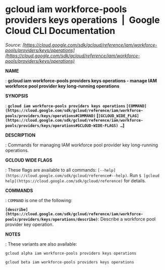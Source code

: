 # gcloud iam workforce-pools providers keys operations  |  Google Cloud CLI Documentation

*Source: [https://cloud.google.com/sdk/gcloud/reference/iam/workforce-pools/providers/keys/operations](https://cloud.google.com/sdk/gcloud/reference/iam/workforce-pools/providers/keys/operations)*

**NAME**

: **gcloud iam workforce-pools providers keys operations - manage IAM workforce pool provider key long-running operations**

**SYNOPSIS**

: **`gcloud iam workforce-pools providers keys operations` `[COMMAND](https://cloud.google.com/sdk/gcloud/reference/iam/workforce-pools/providers/keys/operations#COMMAND)` [`[GCLOUD_WIDE_FLAG](https://cloud.google.com/sdk/gcloud/reference/iam/workforce-pools/providers/keys/operations#GCLOUD-WIDE-FLAGS) …`]**

**DESCRIPTION**

: Commands for managing IAM workforce pool provider key long-running operations.

**GCLOUD WIDE FLAGS**

: These flags are available to all commands: `[--help](https://cloud.google.com/sdk/gcloud/reference#--help)`.
Run `$ [gcloud help](https://cloud.google.com/sdk/gcloud/reference)` for details.

**COMMANDS**

: ``COMMAND`` is one of the following:

**`[describe](https://cloud.google.com/sdk/gcloud/reference/iam/workforce-pools/providers/keys/operations/describe)`**:
Describe a workforce pool provider key operation.

**NOTES**

: These variants are also available:

```
gcloud alpha iam workforce-pools providers keys operations
```

```
gcloud beta iam workforce-pools providers keys operations
```